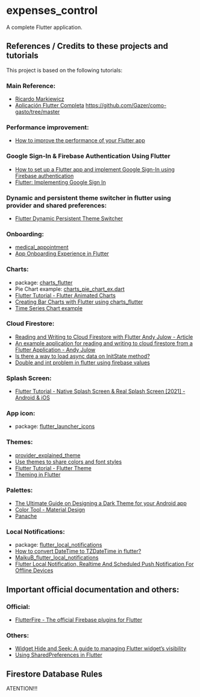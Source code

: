 # expenses_control

A complete Flutter application.

## References / Credits to these projects and tutorials

This project is based on the following tutorials:

### Main Reference:
- [Ricardo Markiewicz](https://www.youtube.com/channel/UCqMwm3oGe6BhJUOrBdfnAEA)
- [Aplicación Flutter Completa](https://www.youtube.com/playlist?list=PLntQ_VE6-lYCz2DXgVpd7yNm3opgM-mH-)
https://github.com/Gazer/como-gasto/tree/master


### Performance improvement:
- [How to improve the performance of your Flutter app](https://blog.codemagic.io/how-to-improve-the-performance-of-your-flutter-app./?s=03)


### Google Sign-In & Firebase Authentication Using Flutter
- [How to set up a Flutter app and implement Google Sign-In using Firebase authentication](https://blog.codemagic.io/firebase-authentication-google-sign-in-using-flutter/)
- [Flutter: Implementing Google Sign In](https://medium.com/flutter-community/flutter-implementing-google-sign-in-71888bca24ed)


### Dynamic and persistent theme switcher in flutter using provider and shared preferences:
- [Flutter Dynamic Persistent Theme Switcher](https://github.com/lohanidamodar/flutter_theme_provider)


### Onboarding:
- [medical_appointment](https://github.com/cybdom/medical_appointment)
- [App Onboarding Experience in Flutter](https://reime005.medium.com/app-onboarding-experience-in-flutter-90d772aaf284)


### Charts:
- package: [charts_flutter](https://pub.dev/packages/charts_flutter)
- Pie Chart example: [charts_pie_chart_ex.dart](https://github.com/X-Wei/flutter_catalog/blob/master/lib/routes/charts_pie_chart_ex.dart)
- [Flutter Tutorial - Flutter Animated Charts](https://youtu.be/GwDMwnELTP4)
- [Creating Bar Charts with Flutter using charts_flutter](https://youtu.be/Ct4Z8qpD5vY)
- [Time Series Chart example](https://github.com/X-Wei/flutter_catalog/blob/master/lib/routes/charts_time_series_ex.dart)


### Cloud Firestore:
- [Reading and Writing to Cloud Firestore with Flutter Andy Julow - Article](https://julow.com/article/5)
- [An example application for reading and writing to cloud firestore from a Flutter Application - Andy Julow](https://github.com/nhandrew/firestore_examples)
- [Is there a way to load async data on InitState method?](https://stackoverflow.com/questions/51901002/is-there-a-way-to-load-async-data-on-initstate-method)
- [Double and int problem in flutter using firebase values](https://stackoverflow.com/questions/66562279/double-and-int-problem-in-flutter-using-firebase-values)


### Splash Screen:
- [Flutter Tutorial - Native Splash Screen & Real Splash Screen [2021] - Android & iOS](https://www.youtube.com/watch?v=8ME8Czqc-Oc)


### App icon:
- package: [flutter_launcher_icons](https://pub.dev/packages/flutter_launcher_icons)


### Themes:
- [provider_explained_theme](https://github.com/md-weber/provider_explained_theme)
- [Use themes to share colors and font styles](https://flutter.dev/docs/cookbook/design/themes)
- [Flutter Tutorial - Flutter Theme](https://www.youtube.com/watch?v=ju1fr9C4g4U)
- [Theming in Flutter](https://techieblossom.com/theming-in-flutter/)


### Palettes:
- [The Ultimate Guide on Designing a Dark Theme for your Android app](https://blog.prototypr.io/how-to-design-a-dark-theme-for-your-android-app-3daeb264637)
- [Color Tool - Material Design](https://material.io/resources/color/#!/?view.left=0&view.right=0)
- [Panache](https://rxlabz.github.io/panache_web/#/)


### Local Notifications:
- package: [flutter_local_notifications](https://pub.dev/packages/flutter_local_notifications#scheduling-a-notification)
- [How to convert DateTime to TZDateTime in flutter?](https://stackoverflow.com/questions/64305469/how-to-convert-datetime-to-tzdatetime-in-flutter)
- [MaikuB_flutter_local_notifications](https://github.com/MaikuB/flutter_local_notifications/blob/1fe78b9d129d674cd97cfba49734577b24c56925/flutter_local_notifications/example/lib/main.dart)
- [Flutter Local Notification, Realtime And Scheduled Push Notification For Offline Devices](https://desiprogrammer.com/blogs/flutter-local-push-notifications)


## Important official documentation and others:

### Official:
- [FlutterFire -  The official Firebase plugins for Flutter](https://firebase.flutter.dev/)

### Others:
- [Widget Hide and Seek: A guide to managing Flutter widget’s visibility](https://danledev.medium.com/widget-hide-and-seek-a-guide-to-managing-flutter-widgets-visibility-d7977cbaf444)
- [Using SharedPreferences in Flutter](https://medium.com/flutterdevs/using-sharedpreferences-in-flutter-251755f07127)


## Firestore Database Rules
ATENTION!!!
